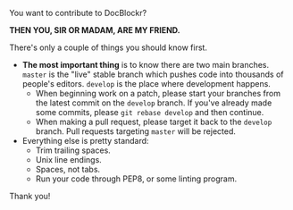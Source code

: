 You want to contribute to DocBlockr?

**THEN YOU, SIR OR MADAM, ARE MY FRIEND.**

There's only a couple of things you should know first.

- **The most important thing** is to know there are two main branches. `master` is the "live" stable branch which pushes code into thousands of people's editors. `develop` is the place where development happens.
  - When beginning work on a patch, please start your branches from the latest commit on the `develop` branch. If you've already made some commits, please `git rebase develop` and then continue.
  - When making a pull request, please target it back to the `develop` branch. Pull requests targeting `master` will be rejected.
- Everything else is pretty standard:
  - Trim trailing spaces.
  - Unix line endings.
  - Spaces, not tabs.
  - Run your code through PEP8, or some linting program.

Thank you!
